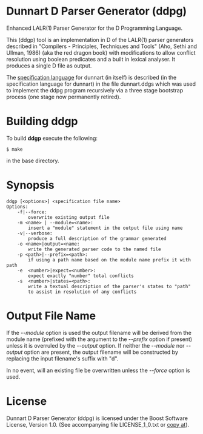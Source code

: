 Dunnart D Parser Generator (ddpg)
=================================

Enhanced LALR(1) Parser Generator for the D Programming Language.

This (ddgp) tool is an implementation in D of the LALR(1) parser generators
described in "Compilers - Principles, Techniques and Tools" (Aho, Sethi
and Ullman, 1986) (aka the red dragon book) with modifications to allow
conflict resolution using boolean predicates and a built in lexical
analyser.  It produces a single D file as output.

The [specification language](https://github.com/pwil3058/dunnart/wiki/Specification-Language)
for dunnart (in itself) is described (in the
specification language for dunnart) in the file dunnart.ddgs which was
used to implement the ddpg program recursively via a three stage
bootstrap process (one stage now permanently retired).

Building ddgp
=============

To build __ddgp__ execute the following:
```
$ make
```
in the base directory.

Synopsis
========
```
ddgp [<options>] <specification file name>
Options:
    -f|--force:
        overwrite existing output file
    -m <name> | --module=<name>:
        insert a "module" statement in the output file using name
    -v|--verbose:
        produce a full description of the grammar generated
    -o <name>|output=<name:
        write the generated parser code to the named file
    -p <path>|--prefix=<path>:
        if using a path name based on the module name prefix it with path
    -e  <number>|expect=<number>:
        expect exactly "number" total conflicts
    -s  <number>|states=<path>:
        write a textual description of the parser's states to "path"
        to assist in resolution of any conflicts

```

Output File Name
================
If the _--module_ option is used the output filename will be derived
from the module name (prefixed with the argument to the _--prefix_
option if present) unless it is overruled by the _--output_ option.
If neither the _--module_ nor _--output_ option are present, the output
filename will be constructed by replacing the input filename's suffix
with "d".

In no event, will an existing file be overwritten unless the _--force_
option is used.

License
=======
Dunnart D Parser Generator (ddpg) is licensed under the Boost Software
License, Version 1.0. (See accompanying file LICENSE_1_0.txt or
[copy at](http://www.boost.org/LICENSE_1_0.txt)).
